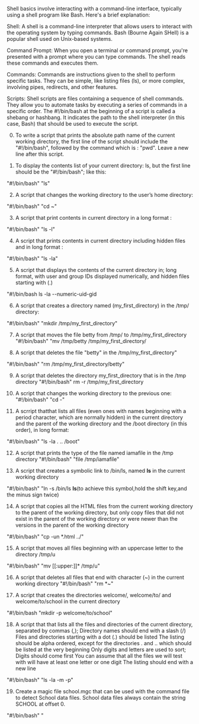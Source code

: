 Shell basics involve interacting with a command-line interface, typically using a shell program like Bash. Here's a brief explanation:

Shell: A shell is a command-line interpreter that allows users to interact with the operating system by typing commands. Bash (Bourne Again SHell) is a popular shell used on Unix-based systems.

Command Prompt: When you open a terminal or command prompt, you're presented with a prompt where you can type commands. The shell reads these commands and executes them.

Commands: Commands are instructions given to the shell to perform specific tasks. They can be simple, like listing files (ls), or more complex, involving pipes, redirects, and other features.

Scripts: Shell scripts are files containing a sequence of shell commands. They allow you to automate tasks by executing a series of commands in a specific order. The #!/bin/bash at the beginning of a script is called a shebang or hashbang. It indicates the path to the shell interpreter (in this case, Bash) that should be used to execute the script.

0. To write a script that prints the absolute path name of the current working directory, the first line of the script should include the "#!/bin/bash", followed  by the command which is : "pwd". Leave a new line after this script.

1. To display the contents list of your current directory: ls, but the first line should be the "#!/bin/bash"; like this:

"#!/bin/bash"
"ls"

2. A script that changes the working directory to the user’s home directory:

"#!/bin/bash"
 "cd ~"

3. A script that print contents in current directory in a long format : 

"#!/bin/bash"
"ls -l"

4. A script that prints contents in current directory including hidden files and in long format : 

"#!/bin/bash"
"ls -la"

5. A script that displays the contents of the current directory in; long format, with user and group IDs displayed numerically, and hidden files starting with (.)

"#!/bin/bash
ls -la --numeric-uid-gid

6. A script that creates a directory named (my_first_directory) in the /tmp/ directory:

"#!/bin/bash"
"mkdir /tmp/my_first_directory"

7. A script that moves the file betty from /tmp/ to /tmp/my_first_directory
"#!/bin/bash"
"mv /tmp/betty /tmp/my_first_directory/

8. A script that deletes the file "betty" in the /tmp/my_first_directory"

"#!/bin/bash"
"rm /tmp/my_first_directory/betty"

9. A script that deletes the directory my_first_directory that is in the /tmp directory
"#!/bin/bash"
rm -r /tmp/my_first_directory

10. A script that changes the working directory to the previous one: 
"#!/bin/bash"
"cd -"

11. A scrript thatthat lists all files (even ones with names beginning with a period character, which are normally hidden) in the current directory and the parent of the working directory and the /boot directory (in this order), in long format:

"#!/bin/bash"
"ls -la . .. /boot"

12. A script that prints the type of the file named iamafile in the /tmp directory
"#!/bin/bash"
"file /tmp/iamafile"

13. A script that creates a symbolic link to /bin/ls, named __ls__ in the current working directory

"#!/bin/bash"
"ln -s /bin/ls __ls__(to achieve this symbol,hold the shift key,and the minus sign twice)

14. A script that copies all the HTML files from the current working directory to the parent of the working directory, but only copy files that did not exist in the parent of the working directory or were newer than the versions in the parent of the working directory

"#!/bin/bash"
"cp -un *.html ../"

15. A script that moves all files beginning with an uppercase letter to the directory /tmp/u

"#!/bin/bash"
"mv [[:upper:]]* /tmp/u"

16. A script that deletes all files that end with character (~) in the current working directory
"#!/bin/bash"
"rm *~"

17. A script that creates the directories welcome/, welcome/to/ and welcome/to/school in the current directory

"#!/bin/bash
"mkdir -p welcome/to/school"

18. A script that that lists all the files and directories of the current directory, separated by commas (,);
Directory names should end with a slash (/)
Files and directories starting with a dot (.) should be listed
The listing should be alpha ordered, except for the directories . and .. which should be listed at the very beginning
Only digits and letters are used to sort; Digits should come first
You can assume that all the files we will test with will have at least one letter or one digit
The listing should end with a new line

"#!/bin/bash"
"ls -la -m -p"

19. Create a magic file school.mgc that can be used with the command file to detect School data files. School data files always contain the string SCHOOL at offset 0.

"#!/bin/bash"
"
